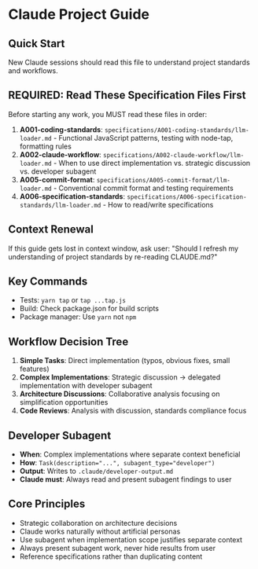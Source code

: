 # Claude Project Guide

## Quick Start
New Claude sessions should read this file to understand project standards and workflows.

## REQUIRED: Read These Specification Files First
Before starting any work, you MUST read these files in order:

1. **A001-coding-standards**: `specifications/A001-coding-standards/llm-loader.md` - Functional JavaScript patterns, testing with node-tap, formatting rules
2. **A002-claude-workflow**: `specifications/A002-claude-workflow/llm-loader.md` - When to use direct implementation vs. strategic discussion vs. developer subagent  
3. **A005-commit-format**: `specifications/A005-commit-format/llm-loader.md` - Conventional commit format and testing requirements
4. **A006-specification-standards**: `specifications/A006-specification-standards/llm-loader.md` - How to read/write specifications

## Context Renewal
If this guide gets lost in context window, ask user: "Should I refresh my understanding of project standards by re-reading CLAUDE.md?"

## Key Commands
- Tests: `yarn tap` or `tap ...tap.js`
- Build: Check package.json for build scripts
- Package manager: Use `yarn` not `npm`

## Workflow Decision Tree
1. **Simple Tasks**: Direct implementation (typos, obvious fixes, small features)
2. **Complex Implementations**: Strategic discussion → delegated implementation with developer subagent
3. **Architecture Discussions**: Collaborative analysis focusing on simplification opportunities
4. **Code Reviews**: Analysis with discussion, standards compliance focus

## Developer Subagent
- **When**: Complex implementations where separate context beneficial
- **How**: `Task(description="...", subagent_type="developer")`
- **Output**: Writes to `.claude/developer-output.md`
- **Claude must**: Always read and present subagent findings to user

## Core Principles
- Strategic collaboration on architecture decisions
- Claude works naturally without artificial personas
- Use subagent when implementation scope justifies separate context
- Always present subagent work, never hide results from user
- Reference specifications rather than duplicating content

